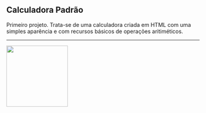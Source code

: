 Calculadora Padrão
---
Primeiro projeto. 
Trata-se de uma calculadora criada em HTML com uma simples aparência e com recursos básicos de operações aritiméticos.

---

<p>
  <img width="160" heigth="300" src=""
</p>

